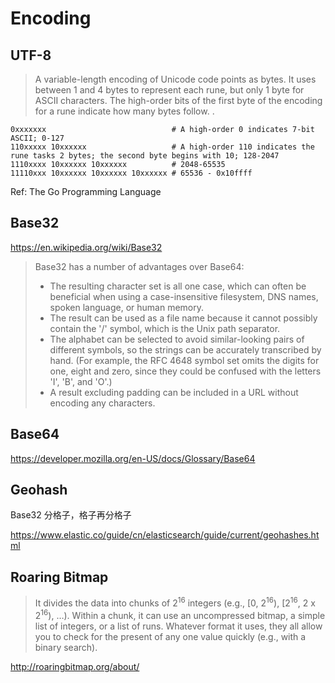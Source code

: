 # Encoding

## UTF-8

> A variable-length encoding of Unicode code points as bytes. It uses between 1 and 4 bytes to represent each rune, but only 1 byte for ASCII characters.
> The high-order bits of the first byte of the encoding for a rune indicate how many bytes follow. .

```shell
0xxxxxxx                            # A high-order 0 indicates 7-bit ASCII; 0-127
110xxxxx 10xxxxxx                   # A high-order 110 indicates the rune tasks 2 bytes; the second byte begins with 10; 128-2047
1110xxxx 10xxxxxx 10xxxxxx          # 2048-65535
11110xxx 10xxxxxx 10xxxxxx 10xxxxxx # 65536 - 0x10ffff
```

Ref: The Go Programming Language

## Base32

https://en.wikipedia.org/wiki/Base32

> Base32 has a number of advantages over Base64:
> - The resulting character set is all one case, which can often be beneficial when using a case-insensitive filesystem, DNS names, spoken language, or human memory.
> - The result can be used as a file name because it cannot possibly contain the '/' symbol, which is the Unix path separator.
> - The alphabet can be selected to avoid similar-looking pairs of different symbols, so the strings can be accurately transcribed by hand. (For example, the RFC 4648 symbol set omits the digits for one, eight and zero, since they could be confused with the letters 'I', 'B', and 'O'.)
> - A result excluding padding can be included in a URL without encoding any characters.

## Base64

https://developer.mozilla.org/en-US/docs/Glossary/Base64

## Geohash

Base32 分格子，格子再分格子

https://www.elastic.co/guide/cn/elasticsearch/guide/current/geohashes.html

## Roaring Bitmap

> It divides the data into chunks of 2<sup>16</sup> integers (e.g., [0, 2<sup>16</sup>), [2<sup>16</sup>, 2 x 2<sup>16</sup>), …). Within a chunk, it can use an uncompressed bitmap, a simple list of integers, or a list of runs. Whatever format it uses, they all allow you to check for the present of any one value quickly (e.g., with a binary search).

http://roaringbitmap.org/about/
